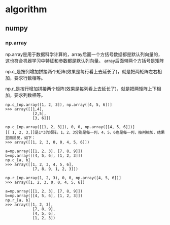 # algorithm

## numpy

### np.array
np.array是用于数据科学计算的，array后面一个方括号数据都是默认列向量的，这也符合机器学习中特征和参数都是默认列向量。 array后面带两个方括号是矩阵

np.c_是按列增加拼接两个矩阵(效果是每行看上去延长了)，就是把两矩阵左右相加，要求行数相等。

np.r_是按行增加拼接两个矩阵(效果是每列看上去延长了)，就是把两矩阵上下相加，要求列数相等。
```
np.c_[np.array([1, 2, 3]), np.array([4, 5, 6])] 
>>> array([[1,4],
            [2,5],
            [3, 6]])
        
np.c_[np.array([[1, 2, 3]]), 0, 0, np.array([[4, 5, 6]])]
[[ 1, 2, 3,]]是1*3的矩阵。1，2，3分别是每一列，4，5，6也是每一列，按列相加，结果显而易见，如下：
>>> array([[1, 2, 3, 0, 0, 4, 5, 6]])

a=np.array([[1, 2, 3], [7, 8, 9]])
b=np.array([[4, 5, 6], [1, 2, 3]])
np.c_[a, b]
>>> array([[1, 2, 3, 4, 5, 6],
            [7, 8, 9, 1, 2, 3]])
            
np.r_[np.array(1, 2, 3), 0, 0, np.array([4, 5, 6])]
>>> array([1, 2, 3, 0, 0, 4, 5, 6])

a=np.array([[1, 2, 3], [7, 8, 9]])
b=np.array([[4, 5, 6], [1, 2, 3]])
np.r_[a, b]
>>> array([[1, 2, 3],
            [7, 8, 9],
            [4, 5, 6],
            [1, 2, 3])
```